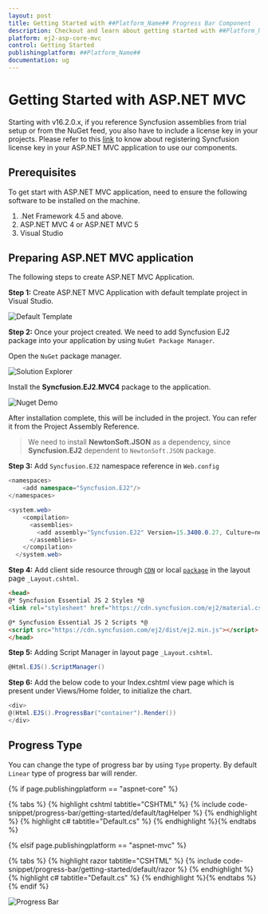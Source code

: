 ```yaml
---
layout: post
title: Getting Started with ##Platform_Name## Progress Bar Component
description: Checkout and learn about getting started with ##Platform_Name## Progress Bar component of Syncfusion Essential JS 2 and more details.
platform: ej2-asp-core-mvc
control: Getting Started
publishingplatform: ##Platform_Name##
documentation: ug
---
```



# Getting Started with ASP.NET MVC

Starting with v16.2.0.x, if you reference Syncfusion assemblies from trial setup or from the NuGet feed, you also have to include a license key in your projects. Please refer to this [link](https://help.syncfusion.com/common/essential-studio/licensing/license-key) to know about registering Syncfusion license key in your ASP.NET MVC application to use our components.

## Prerequisites

To get start with ASP.NET MVC application, need to ensure the following software to be installed on the machine.

1. .Net Framework 4.5 and above.
2. ASP.NET MVC 4 or ASP.NET MVC 5
3. Visual Studio

## Preparing ASP.NET MVC application

The following steps to create ASP.NET MVC Application.

**Step 1:** Create ASP.NET MVC Application with default template project in Visual Studio.

![Default Template](./images/default-template.png)

**Step 2:** Once your project created. We need to add Syncfusion EJ2 package into your application by using `NuGet Package Manager`.

Open the `NuGet` package manager.

![Solution Explorer](./images/solution-explorer-mvc.png)

Install the **Syncfusion.EJ2.MVC4** package to the application.

![Nuget Demo](./images/nuget-demo.png)

After installation complete, this will be included in the project. You can refer it from the Project Assembly Reference.

> We need to install **NewtonSoft.JSON** as a dependency, since **Syncfusion.EJ2** dependent to `NewtonSoft.JSON` package.

**Step 3:** Add `Syncfusion.EJ2` namespace reference in `Web.config`

```cs
<namespaces>
    <add namespace="Syncfusion.EJ2"/>
</namespaces>

```

```cs
<system.web>
    <compilation>
      <assemblies>
        <add assembly="Syncfusion.EJ2" Version=15.3400.0.27, Culture=neutral, PublicKeyToken=31BF3856AD364E35"/>
      </assemblies>
    </compilation>
  </system.web>
```

**Step 4:** Add client side resource through [`CDN`](http://ej2.syncfusion.com/15.4.23/documentation/base/deployment.html?lang=typescript#cdn) or local [`package`](https://www.npmjs.com/package/@syncfusion/ej2) in the layout page `_Layout.cshtml`.

```html
<head>
@* Syncfusion Essential JS 2 Styles *@
<link rel="stylesheet" href="https://cdn.syncfusion.com/ej2/material.css" />

@* Syncfusion Essential JS 2 Scripts *@
<script src="https://cdn.syncfusion.com/ej2/dist/ej2.min.js"></script>
</head>
```

**Step 5:** Adding Script Manager in layout page `_Layout.cshtml`.

```cs
@Html.EJS().ScriptManager()
```

**Step 6:** Add the below code to your Index.cshtml view page which is present under Views/Home folder, to initialize the chart.

```cs
<div>
@(Html.EJS().ProgressBar("container").Render())
</div>
```

## Progress Type

You can change the type of progress bar by using `Type` property. By default `Linear` type of progress bar will render.

{% if page.publishingplatform == "aspnet-core" %}

{% tabs %}
{% highlight cshtml tabtitle="CSHTML" %}
{% include code-snippet/progress-bar/getting-started/default/tagHelper %}
{% endhighlight %}
{% highlight c# tabtitle="Default.cs" %}
{% endhighlight %}{% endtabs %}

{% elsif page.publishingplatform == "aspnet-mvc" %}

{% tabs %}
{% highlight razor tabtitle="CSHTML" %}
{% include code-snippet/progress-bar/getting-started/default/razor %}
{% endhighlight %}
{% highlight c# tabtitle="Default.cs" %}
{% endhighlight %}{% endtabs %}
{% endif %}



![Progress Bar](./images/default.png)